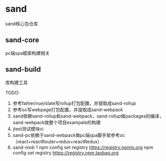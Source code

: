 # sand
sand核心包仓库
## sand-core
pc端spa框架构建相关
## sand-build
库构建工具

TODO:
1. 参考father/vue/slate写rollup打包配置，并提取成sand-rollup
2. 参考oc写webpage打包配置，并提取成sand-webpack
3. sand依赖sand-rollup和sand-webpack，sand-rollup做packages的编译，sand-webpack做整个项目exampale的构建
4. jtest测试模块ci
5. sand-pc依赖于sand-webpack做pc端spa脚手架参考oc（react+reactRouter+redux+reactRedux）
6. sand-mob
1
npm config set registry https://registry.npmjs.org
npm config set registry https://registry.npm.taobao.org
